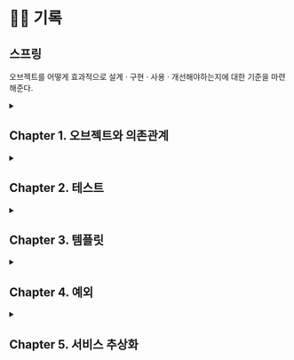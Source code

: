 # ✍🏻 기록

## 스프링

오브젝트를 어떻게 효과적으로 설계 · 구현 · 사용 · 개선해야하는지에 대한 기준을 마련해준다.

<details>

<summary><h2> Chapter 1. 오브젝트와 의존관계 </h2></summary>

<details>

<summary><h3> 관심사의 분리 </h3></summary>

소프트웨어 개발에서 끝이란 개념은 없다.

사용자의 비즈니스 프로세스와 그에 따른 요구사항은 끊임없이 바뀌고 발전한다.

그래서 객체를 설계할 때, ❓***어떻게 하면 변화의 폭을 최소한으로 줄일 수 있을지 고려*** 해야한다.

<br>

변화는 보통 한 가지 관심에 대해 일어나고, 💡***우리가 객체를 설계할 때 관심이 같은 것끼리는 모으고 관심이 다른 것은 분리***하면

변화로부터 영향받는 범위를 줄일 수 있다.

왜냐하면 한 가지 관심에 대한 변경이 일어날 경우, 그 관심이 집중되는 코드만 수정하면 관심이 다른 코드에는 영향을 주지않고 간단하게 수정할 수 있기 때문이다.

<br>

관심사를 가장 효과적으로 분리하는 방법은, 분리할 기능을 인터페이스로 분리한 뒤 기능을 제공하는 방법이다.

구체적인 기능 동작 원리나 방법은 구현하는 클래스가 결정하고, 외부에서 구현 클래스를 주입해주면 다형성에 의해 구현된 기능을 사용할 수 있게 된다.

<br>

이는 인터페이스를 의존하도록 하고, 인터페이스를 파라미터로 받는 생성자를 통해 의존하는 인터페이스에 사용할 구현 오브젝트를 할당한 뒤 

인터페이스에서 정의된 메서드를 사용하는 것으로 해결할 수 있다. 

런타임 시점에서 두 오브젝트를 연결하는 작업은, 제 3의 오브젝트가 어떤 구현 클래스를 사용할지 결정해서 객체 생성시 주입시켜주는💡 ***DI(Dependency Injection)를*** 해주면 된다.  


  <br>

따라서, **구현 클래스를 외부에서 결정하고 생성해서 인터페이스를 의존하고 있던(사용하고 있던) 오브젝트에 런타임 시점에서 연결해주면 강한 의존성을 끊을 수 있으며 코드가 변화에 유연해질 수 있다.** 
  
이한러한 역할을 스프링에서는 **IoC 컨테이너**가 담당한다.

<br>

🌟 ***높은 응집도 (관심사가 비슷한 것끼리 모음)와*** ***낮은 결합도(변화하기 쉬운 구현 클래스가 아닌 변화하기 어려운 인터페이스에 의존)는*** 변화와 확장에 유연하게 대처할 수 있게 도와준다.

<br>



> 📌 좋은 객체 지향 설계 5원칙 (SOLID)
>
> 1. SRP (Single Responsibility Principle) : 단일 책임 원칙, 한 클래스는 하나의 책임만 가져야 한다. 변경이 발생할 때, 파급효과가 적으면 SRP 원칙을 잘 따른 것
> 2. OCP (Open/Closed Principle) : 개방 · 폐쇄 원칙, 확장에는 열려(개방)있고 변화에는 닫혀(폐쇄)있어야 한다. 클래스에 기능을 추가할때, 기존 코드를 변경하지않고 확장할 수 있어야 한다. 
> 3. LSP (Liskov Substitutuion Principle) : 리스코프 치환 원칙, 하위클래스는 상위클래스에서 정의한 행동 규약을 위반하지 않아야 한다.
> 4. ISP (Interface Segregation Principle) : 인터페이스 분리 원칙, 자신이 사용하지 않는 메서드에 의존관계를 맺지 않아야 하고 더 작은 인터페이스 여러개로 분리해서 사용하는 것이 좋다.
> 5. DIP (Dependency Inversion Principle) : 의존관계 역전 원칙, 변화하기 쉬운 구현 클래스에 의존하지 말고 인터페이스에 의존하는 것이 좋다.

  </details>
  
  <details>

<summary><h3> 프레임워크와 라이브러리의 차이 </h3></summary>

**라이브러리**를 사용하는 코드는 **개발자의 코드가 애플리케이션 흐름을 주도**하고, 동작하는 중에 필요할 때 능동적으로 라이브러리를 사용한다.

반면에, **프레임워크**는 **프레임워크가 애플리케이션의 흐름을 주도**하고, 동작하는 중에 개발자가 만든 코드를 사용하여 수동적으로 동작하게 된다.

프레임워크는 제어의 역전 개념이 적용되어 있어야 한다.



</details>
  <details>
<summary><h3>  스프링이 싱글톤으로 빈을 관리하는 이유?   </h3></summary>

대규모 엔터프라이즈 서버 환경에서 **매번 클라이언트가 요청할때 마다 로직을 담당하는 오브젝트를 새로 생성해서 사용**하면, 서버 부하가 심해질 것이다.  
    
따라서 하나의 오브젝트를 생성해두고, 공유해서 사용하는 것이다.
  
싱글톤은 자바에서 다음과 같은 방식으로 구현할 수 있다.
  
```java
  pubilc class Singleton{
    private static Singleton INSTANCE;
  
    //외부에서 객체를 생성하지 못하도록 private 접근 제어자를 붙인 생성자를 정의한다.
    private Singleton(){
    }
  
    // INSTANCE가 null 인 경우에만 객체를 새로 생성하고, 이미 존재하는 경우에는, 존재하는 인스턴스를 반환한다.
    public static synchronized Singleton getInstance(){
      if (INSTANCE == null){
        INSTANCE = new Singleton();
      }
      return INSTANCE;
    }
  }
```
    
🚨 private 생성자를 사용하면 객체지향의 장점인 상속을 사용할 수 없고 전역 변수로 사용되어 Mock 주입이 어려워 테스트 하기 힘들다는 단점이 있다.

따라서 자바에서의 구현 방식은 여러가지 단점이 있기 때문에,   
    
스프링에서 제공하는 **싱글톤 레지스트리**를 사용하여 💡 static 메서드나 private 생성자를 사용하는 클래스가 아닌 평범한 자바 클래스를 싱글톤으로 활용할 수 있게 해준다.


</details>

<details>

<summary><h3>  💡 용어 정리 </h3></summary>

1. 📖 ***DAO (Data Access Object)*** : DB를 사용해 **데이터를 조회 · 조작하는 기능을 담당하는 오브젝트**
2. 🫘***자바빈 규약이란?*** : 파라미터가 없는 생성자가 있고 `get()` 과 `set()` 메서드가 정의되어 있어 속성을 수정하거나 조회할 수 있다.
3. 🏭 ***팩토리 메서드 패턴*** : 상위 클래스에서는 인터페이스 형태의 오브젝트를 생성하는 추상 메서드를 정의해서 사용하고, **서브 클래스에서 구체적인 오브젝트 생성 방법을 결정하게 하는 방법**을 말한다. 
4. 🪄 ***전략 패턴*** : 독립적인 책임으로 분리가 가능한 기능을 개별적인 **인터페이스로 분리**한 뒤, 이를 구현한 클래스를 **필요에 따라 바꿔서 사용할 수 있도록 하는 방법**
5. 🔃 ***제어의 역전 (IoC : Inversion of Control)*** : 자신이 사용할 오브젝트를 직접 결정하고 생성하는 것이 아닌, **제어권을 가진 다른 오브젝트에 의해 결정**된다. 
6. 🌞 ***애플리케이션 컨텍스트 (Application Context)*** : IoC 방식으로 빈을 관리하는 빈 팩토리를 상속받아, **빈 관리 뿐만 아니라 스프링이 제공하는 다른 부가기능을 이용해 제어작업을 총괄하는 오브젝트**이다. 오브젝트가 만들어지는 방식, 시점과 전략을 다르게 가져갈 수 있고 자동생성, 오브젝트에 대한 후처리, 인터셉팅 등 다양한 기능을 할 수 있다.


</details>
  
  </details>


<details>

<summary><h2> Chapter 2. 테스트 </h2></summary>

<details>

<summary><h3> 단위 테스트 (Unit Test) 를 하는 이유</h3></summary>

작은 단위의 코드에 대해 테스트를 수행한 것을 **단위 테스트**라고 한다.

한꺼번에 너무 많은 것을 몰아서 테스트하면 테스트 수행 과정도 복잡해지고, **오류가 발생했을 때 어떤 부분에서 오류가 발생했는지 정확한 원인을 쉽게 찾기 힘들어진다.**

<br>

단위 테스트는 항상 일관성 있는 결과가 보장돼야 한다.

💡 외부 환경에 영향을 받지 말아야 하는 것은 물론이고 테스트를 실행하는 순서를 바꿔도 동일한 결과가 보장되도록 만들어야 한다.


  </details>

  <details>

<summary><h3> 테스트 주도 개발 (TDD : Test Driven Development) </h3></summary>

만들고자 하는 기능의 내용을 담고 있으면서 만들어진 코드를 검증도 해줄 수 있도록 테스트 코드를 먼저 만들고, 테스트를 성공하게 해주는 코드를 작성하는 방식이다.

***실패한 테스트를 성공시키기 위한 목적이 아닌 코드는 만들지 않는다*** 는 것이 기본 원칙이다.

<br>

TDD의 장점 중 하나는 코드를 만들어 테스트를 실행하는  그 사이의 간격이 매우 짧다는 점이다.

테스트 없이 오랜 시간 동안 코드를 만들고 나서 테스트를 하면, 오류가 발생했을 때 원인을 찾기 쉽지 않다.

</details>

  <details>

<summary><h3> 테스트 용 설정 정보(application-test.yml) 사용 </h3></summary>


```
spring:
  profiles:
    active: test
```

기존에 사용하던 `application.yml` 파일에 위와 같은 구문을 추가해준다.

<br>

그리고, 테스트 용으로 사용할 설정 정보가 담긴 `application-test.yml` 파일을 생성한다.

💡 `application-{별칭}.yml` 과 `spring.profiles.active: {별칭}` 의 별칭은 동일해야 한다.

<br>

그리고, 테스트를 실행할 클래스에

```
@SpringBootTest
@ActiveProfiles("test")
```

혹은

```
@SpringBootTest(properties = "spring.profiles.active=test")
```

와 같이 어노테이션을 적용하면, `application-test.yml`에 적용한 환경변수로 테스트를 실행할 수 있다.



</details>



<details>

<summary><h3>  💡 용어 정리 </h3></summary>

1. 📖 픽스처(fixture) : 테스트를 수행하는데 필요한 정보나 오브젝트
2. 💩`@DirtiesContext` : 어플리케이션 컨텍스트의 상태를 테스트 코드 내에서 수동으로 변경하는 경우 (클래스 레벨 · 메서드 레벨) 에 사용한다. **변경한 컨텍스트가 다른 테스트에 영향을 주지 않게** 하기 위해, **테스트 메서드를 수행하고 나면 매번 새로운 어플리케이션 컨텍스트를 만들어서 다음 테스트가 사용**하게 해준다.
3. ⛑️ 비침투적 기술(noninvasive) : 기술에 종속적이지 않은 **순수한 코드를 유지할 수 있게 해주는 기술**, 대표적으로 **스프링이 비침투적 기술**이고 이전에 사용하던 EJB는 침투적 기술이라고 할 수 있다. 기술을 사용하기 위해 특정 인터페이스나 클래스를 사용하도록 강제하는 기술을 침투적 기술이라고 한다.

</details>

  </details>



<details>

<summary><h2> Chapter 3. 템플릿 </h2></summary>

<details>

<summary><h3> Connection과 같은 공유 리소스를 반드시 반환해야하는 이유</h3></summary>


❓ `Connection` 이나 `PreparedStatement` 를 사용하고 `close()` 메서드로 명시적으로 리소스를 반환하는 이유가 뭘까?

일반적으로 서버에서는 제한된 개수의 DB 커넥션을 만들어서 재사용 가능한 풀로 관리한다.

매번 생성하는 것 보다 미리 정해진 개수 만큼 만들어놓고 돌려가며 사용하는 방식이 유리하기 때문이다.

<br>

💡 이때, 제한된 개수의 커넥션을 가져가서 사용하고나서 명시적으로 `close()` 해서 **반환해서 돌려줘야지만, 재사용할 수 있게 된다.**

<br>

반환되지 못한 `Connection` 이 쌓이다가 커넥션 풀에 여유가 없어지면 리소스가 모자란다는 오류를 내며 서버가 중단될 수 있다.

따라서, 중간에 예외가 발생하더라도 정상적으로 가져간 리소스를 반환할 수 있도록 해야한다.

<br>

📌 그리고 리소스는 만들어진 순서의 역순으로 `close()` 해주는 것이 좋다.

```
Connection c = dataSource.getConnection();
PreparedStatement ps = c.prepareStatement("delete from users");

ps.close();
c.close();
```

위와 같은 경우, `ps.close()` 를 먼저 해주고 `c.close()` 를 해주어야 한다는 의미이다.

`Connection`을 먼저 닫는 경우 `PrepredStatement`가 활성화 된 상태로 남아있을 수 있어 리소스가 낭비될 수 있다.





  </details>
<details>

<summary><h3>  템플릿 · 콜백 패턴 </h3></summary>

전략 패턴의 기본 구조에 익명 내부 클래스를 활용한 방식이다.

템플릿은 고정된 작업 흐름을 가진 코드를 재사용한다는 의미에서 붙인 이름이다.

콜백은 템플릿 안에서 호출되는 것을 목적으로 만들어진 오브젝트이다.

<br>

일반적으로, 템플릿에서는 인터페이스의 메서드를 사용하고 콜백은 하나의 메소드를 가진 인터페이스를 구현한 익명 클래스로 만들어진다.

따라서, 💡 **콜백은 템플릿과 같은 클래스에 존재하고, 콜백이 인터페이스를 구현하는 익명 클래스를 템플릿에 전달함으로서 일종의 DI가 이루어진다.**

클래스간의 관계를 설정파일에 노출되지 않는다는 장점이 있다.

 <br>

📌 일반적인 DI는 템플릿에 인스턴스 변수를 만들어 두지만, 템플릿 · 콜백 방식에서는 매번 메소드 단위로 사용할 오브젝트를 새롭게 전달받는다는 특징이 있다. 또한, 콜백 오브젝트는 자신을 생성한 클라이언트 메소드 내의 정보를 직접 참조하여 강하게 결합되어 있다는 특징이 있다.

<br>

중복되는 코드를 메서드로 분리하고, 그 메서드가 인터페이스로 분리되고, 분리한 메서드가 고정된 작업 흐름을 갖고 작업 마다 바뀌는 부분이 존재한다면 템플릿 · 콜백 패턴을 적용하는 것을 고려할 수 있다.


</details>

<details>

<summary><h3>  네거티브 테스트의 중요성 </h3></summary>

개발자들은 수동 테스트를 할 때 실패할 만한 상황을 잘 고려하지 못하는 경우가 많다.

문제가 발생하는 경우는 주로 예외적인 조건과 결과 때문에 발생한다.

그래서 같은 개발자가 만든 메서드인데도, 어떤 메서드는 데이터가 없으면 null을 리턴하고, 어떤 메서드는 빈 리스트 오브젝트를 리턴하고, 어떤 메서드는 예외를 던지고, 어떤 메서드는 런타임 예외가 발생하면서 뻗어버린다.

💡 따라서 예외 상황에 대한 **일관성 있는 기준을 정해두고 이를 테스트로 만들어 검증**해둬야 한다.

의도적으로 예외적인 조건에 대해 테스트를 만드는 습관이 있으면 안정적인 코드를 작성할 수 있다.

</details>

  </details>


<details>

<summary><h2> Chapter 4. 예외 </h2></summary>

<details>

<summary><h3> 잘못된 예외 처리의 예시</h3></summary>

```
try{
	...
} catch(SQLException e){

}
```

🚨 예외를 잡고 아무것도 하지 않는 코드는 예외 발생을 무시하고 정상적인 상황인 것처럼 다음 라인으로 넘어가겠다는 분명한 의도가 있는 게 아니라면 연습 중에도 절대 만들어서는 안 되는 코드다.

프로그램 실행 중에 어디선가 오류가 있어서 예외가 발생해도 그것을 무시하고 계속 진행해버리기 때문이다.

<br>

예상치 못한 다른 문제를 일으킬 수 있고 문제의 원인이 무엇인지 찾아내기 매우 힘들어진다.

<br>

예외를 처리할 때 반드시 지켜야 할 핵심 원칙은 한 가지다. **모든 예외는 적절하게 복구되든지 아니면 작업을 중단시키고 운영자 또는 개발자에게 분명하게 통보돼야 한다.**


  </details>


<details>

<summary><h3> Java의 예외 종류와 특징</h3></summary>

<img src="https://raw.githubusercontent.com/buinq/imageServer/main/img/105691109-2cda9400-5f40-11eb-9003-a14873c2eaf2.png" alt="image" style="zoom: 33%;" />

- Error

  `java.lang.Error` 클래스의 서브 클래스들이다. 주로 JVM에서 발생시키는 것이고 `OutOfMemoryError`나 `ThreadDeath` 같은 에러를 발생시키기 때문에 애플리케이션 코드에서 처리하기 힘들 예외들이 있다.

- Checked Exception

  `RuntimeException`을 상속하지 않는 `java.lang.Exception` 클래스의 서브 클래스들이다. 체크 예외가 발생할 수 있는 메서드를 사용할 경우 **반드시 예외를 처리하는 코드를 catch문으로 잡든가 throws를 정의해서 메서드 밖으로 처리해야 컴파일 에러가 발생하지 않는다.** 즉, 명시적으로 예외를 처리해야한다.

- Unchecked Exception

  `RuntimeException` 클래스를 상속하는 클래스들이다. 명시적인 예외처리를 하지 않아도 컴파일에러가 발생하지 않는다. 대표적으로 오브젝트를 할당하지 안혹 사용하려고 시도했을 때, 발생하는 `NullPointerException`이 있다. 이런 예외는 개발자가 주의 깊게 만든다면 피할 수 있는, 예상하지 못했던 상황에서 발생하는 것이 아니기 때문에 명시적으로 예외처리를 하지 않아도 되도록 만든 것이다.

checked 예외 처리의 경우 예외처리를 강제하여 안정성을 높이고 명시적으로 예외를 확인할 수 있다. unchecked 예외 처리의 경우 예외처리 로직을 간결하게 작성할 수 있지만 예기치 않게 중단될 수 있어 주의가 필요하다.


  </details>

<details>
<summary><h3> JdbcTemplate 를 사용하면 왜 SQLException을 throws 하거나 명시적으로 처리하지 않는가</h3></summary>
JdbcTemplate 템플릿과 콜백 안에서 발생하는 모든 SQLException을 런타임 예외인 DataAccessException으로 포장해서 던져준다.

따라서, 필요한 경우에만 DataAccessException을 catch해서 처리하면 된다.

<br>
런타임 예외이므로 unchecked 예외이고, 따라서 호출하는 메서드에서 이를 꼭 처리해야할 의무는 없다.

<br>

JdbcTemplate의 쿼리를 전달하는 템플릿을 보면, 아래와 같이 SQLException을 런타임 예외인 DataAccessException에 포장하여 중첩예외 형태로 던지는 것을 확인할 수 있다.

```java
catch (SQLException ex) {
   // Release Connection early, to avoid potential connection pool deadlock
   // in the case when the exception translator hasn't been initialized yet.
   if (psc instanceof ParameterDisposer parameterDisposer) {
      parameterDisposer.cleanupParameters();
   }
   String sql = getSql(psc);
   psc = null;
   JdbcUtils.closeStatement(ps);
   ps = null;
   DataSourceUtils.releaseConnection(con, getDataSource());
   con = null;
   throw translateException("PreparedStatementCallback", sql, ex);
}
```

따라서, 우리가 JdbcTemplate에 있는 메서드를 사용할 때, SQLException은 템플릿에서 처리되어 호출한 메서드로 throws 하지 않기 때문에 SQLException 선언이 사라진 것이다.



  </details>


<details>
<summary><h3> 애플리케이션 예외는 Check 예외로 처리 </h3></summary>

애플리케이션 자체의 로직에 의해 의도적으로 발생시키고, 반드시 catch해서 무엇인가 조치를 취하도록 요구하는 예외를 일반적으로 애플리케이션 예외라고 한다.

예를 들어, 은행계좌에서 출금하는 기능을 가진 메서드가 있을 때, 잔고 상황에 따라 이어지는 작업이 달라져야 할 것이다.

<br>

```java
try{
    // 출금하는 메서드
} catch(CustomException e){
    // 잔고 부족시 CustomException이 발생하고, catch 문 로직 실행
    // 잔고 부족 안내 메시지 표시 등 예외 처리
}
```



따라서, 잔고 부족인 경우 비즈니스적인 의미를 띈 체크 예외를 던지게끔 하면, 예외 상황을 처리하는 로직은 catch 블록에 모아둘 수 있어 이해하기 편해진다.

그리고, check 예외기 때문에 에외를 명시적으로 처리하게끔 강제하기 때문에 안전한 코드를 만들 수 있다.

  </details>


  </details>


<details>

<summary><h2> Chapter 5. 서비스 추상화 </h2></summary>

  <details>

  <summary><h3> 회원 등급 업그레이드 예제 코드 개선해보기</h3></summary>

```java
public void upgradeLevels(){
    List<User> users = dao.getAll();
    for(User user : users){
        Boolean changed = null;
        if (user.getLevel() == Level.BASIC && user.getLogin() >=50){
            user.setLevel(Level.SILVER);
            changed = true;
        } else if (user.getLevel() == Level.SILVER && user.getRecommend() >=30){
            user.setLevel(Level.GOLD);
            changed = true;
        } else if (user.getLevel() == Level.GOLD){
            changed = false;
        } else {
            changed = false;
        }
        
        if (changed){
            dao.update(user);
        }
    }
}
```



교재에 나와 있는 회원 등급 업그레이드를 하는메서드이다.

베이직 회원인 경우, 로그인 횟수가 50 이상이면 실버 회원이 되고

실버 회원인 경우, 추천 수가 30 이상이면 골드 회원이 된다.

골드 회원이거나, 위 조건을 만족하지 못하면 회원 등급 변경은 없다.

위, 메서드를 객체 지향적인 구조로 리팩토링하고 Stream API를 활용해서 간결하게 개선해보았다.

<br>



```java 
    public void upgradeLevels() {

        List<User> users = userDao.getAll();

        users.stream()
                .filter(user -> canUpgradeLevel(user) )
                .forEach(user -> userDao.update(user.upgradeLevel()));

    }

    public boolean canUpgradeLevel(User user) {
        return user.canUpgradeLevelBasic(MIN_LOGIN_COUNT_FOR_SILVER) || user.canUpgradeLevelSilver(MIN_RECOMMEND_COUNT_FOR_GOLD);
    }
```

`getAll()` 메서드로 가져온 List에 담겨진 user들을 `filter()` 메서드로 등업 조건에 해당하는 user만 필터링한다.

등업 조건을 확인하는 메서드 역시, 생각해보면 나중에 충분히 바뀔 수 있는 로직이다.

따라서, 메서드로 분리하였고 등급 별 등업 조건이 다르므로 이 부분도 분리해주었다.

<br>

그리고 User 객체 본인의 레벨과 login 혹은 recommend 수를 통해 등업할 수 있는 조건인지 확인하고 등업 조건에 해당하는 login 수나 recommend 수는 Enum 타입으로 관리하도록 했다.

<br>

```java
public class User {
    String id;
    String name;
    String password;
    Level level;
    int login;
    int recommend;

    public User upgradeLevel() {
        this.level = Level.valueOf(this.level.getValue() + 1);
        return this;
    }
    
    public boolean canUpgradeLevelBasic(int minLoginCountForUpgrade) {
        return this.level.equals(Level.BASIC) && this.login >= minLoginCountForUpgrade;
    }

    public boolean canUpgradeLevelSilver(int minRecommendCountForUpgrade) {
        return this.level.equals(Level.SILVER) && this.recommend >= minRecommendCountForUpgrade;
    }
}
```

그리고, 필터링 된 각 user의 등급을 1 등급씩 올리고 수정된 User 본인을 반환하는 `upgradeLevel()` 메서드를 User 객체안에 정의했다.

3개의 테스트 케이스를 작성해서, 정상 동작함을 확인할 수 있었다.

<br>

객체 지향적인 코드는 다른 오브젝트의 데이터를 가져와서 작업하는 대신 데이터를 갖고 있는 다른 오브젝트에게 작업을 해달라고 요청한다.

오브젝트에게 데이터를 요구하지 말고 작업을 요청하라는 것이 객체지향 프로그래밍의 가장 기본적인 원리이다.

<br>

따라서 user의 레벨을 가져와서 service 가 대신 user.getLevel() 해서 등업 조건에 만족하는지 확인하고 user.setLevel(nextLevel) 메서드를 호출해서 등급을 변경시키는 것이 아니라

user가 갖고 있는 메서드를 통해서 user 객체 스스로가 판단하고 본인의 필드를 본인이 변경할 수 있게끔 행동을 유도하도록 코드를 작성하였다.


<br>

Stream API를 사용해서 코드도 간결해지고, 객체에게 행위를 부여하였고 변경될 수 있는 부분을 고려한 좀 더 객체 지향적인 코드로 개선할 수 있었던 것 같다.


  </details>


  <details>

  <summary><h3> 트랜잭션 동기화를 이용한 트랜잭션 통합과 예외 처리 </h3></summary>


```java
 public void upgradeLevels() {

        List<User> users = userDao.getAll();

        users.stream()
                .filter(user -> canUpgradeLevel(user) )
                .forEach(user -> userDao.update(user.upgradeLevel()));

    }
```

위 로직은 업그레이드 조건을 만족하는 사용자들을 `get` 해서 `jdbcTemplate` 의 `update` 메서드를 사용해서 등급을 변경시키는 메서드이다.

<br>



```java
    @Override
    public void update(User user) {

        this.jdbcTemplate.update("update users set name = ? , password = ? , level = ?, login = ?, " +
                        "recommend=? where id = ?",
                user.getName(), user.getPassword(), user.getLevel().getValue(), user.getLogin(), user.getRecommend(), user.getId());
    }
```

조건에 만족하는 각 `user` 마다 `jdbcTemplate.update()` 로 DB에 접근하여 데이터를 갱신시키는 작업이다.

만약, 조건에 만족하는 `users` 를 가져와서, `forEach`로 업그레이드 로직을 하던 중, 중간에 에러가 발생하면 어떻게 될까?

<br>

각 user마다 트랜잭션을 사용하기 때문에, 에러가 발생한 user만 등급 변경이 반영되어 있지 않고 이전에 변경된 user는 반영되어 있을 것이다.

<br>

따라서, 중간에 에러가 발생했을 때 이전에 변경되었던 회원도 반영되지 않도록 하려면 하나의 트랜잭션으로 묶어야 한다.

<br>

그럴때 사용할 수 있는 클래스가 `TransactionSynchronizationManager` 클래스이다.

```java
public void upgradeLevels() throws SQLException {

    	// 트랜잭션 동기화 작업을 초기화
        TransactionSynchronizationManager.initSynchronization();
    	// 커넥션을 가져옴
        Connection c = DataSourceUtils.getConnection(dataSource);
    	// 자동으로 커밋되는 설정을 false & 트랜잭션 시작
        c.setAutoCommit(false);


        try {
            List<User> users = userDao.getAll();

            users.stream()
                    .filter(user -> canUpgradeLevel(user))
                    .forEach(user -> userDao.update(user.upgradeLevel()));

            c.commit();
        } catch (Exception e) {
            // 에러 발생 시 rollback 한다.
            c.rollback();
            throw new RuntimeException(e);
        } finally {
            // db커넥션과 트랜잭션 관리 클래스를 종료한다.
            DataSourceUtils.releaseConnection(c, dataSource);
            TransactionSynchronizationManager.unbindResource(this.dataSource);
            TransactionSynchronizationManager.clearSynchronization();
        }
    }
```

위와 같이, 한 로직이 같은 트랜잭션을 공유하도록 로직을 변경하면 된다.

<br>

❓ **트랜잭션 동기화란 무엇일까** : Connection을 특별한 저장소에 보관해두고 이후에 호출되는 메서드는 저장된 Connection을 사용하게 하는 것



<br>



`JdbcTemplate` 메서드는 가장 먼저 **트랜잭션 동기화 저장소에 현재 시작된 트랜잭션을 가진 Connection 오브젝트가 존재하는지 확인한다.**

존재해서 트랜잭션 동기화 저장소에서 가져온 Connection을 사용하는 경우에는 메서드가 종료될 때, **Connection을 닫지 않은 채로 작업을 마친다.**

그렇게 해서, 모든 로직이 끝나고 `c.commit()` 과 같이 명시적으로 커밋을 했을 때 트랜잭션이 완료된다.

`finally` 구문에서 `TransactionSynchronizationManager.unbindResource(this.dataSource);` 를 통해 트랜잭션 동기화 저장소에 있는 `dataSource`를 제거한다.





  </details>


  <details>

  <summary><h3> 글로벌 트랜잭션 인터페이스를 적용한 유연성 향상 </h3></summary>


하나의 트랜잭션 안에서 여러개의 DB에 데이터를 넣는 작업은 JDBC의 Connection을 이용한 로컬 트랜잭션 방식으로는 불가능하다.

별도의 트랜잭션 관리자를 통해 트랜잭션을 관리하는 **글로벌 트랜잭션** 방식을 사용해야한다.

<br>

글로벌 트랜잭션 관리는 JDBC와 Hibernate와 방식이 다르기 때문에 추상화되어 있는 가장 상위 클래스를 스프링은 제공한다.

이를 이용하면, 애플리케이션에서 직접 각 기술의 트랜잭션 API를 이용하지 않고도 일관된 방식으로 트랜잭션을 제어하는 작업이 가능해진다.

<br>

`PlatformTransactionManager` 라는 인터페이스가 존재하고 이를 이용해서 글로벌 트랜잭션을 이용하면 된다.

<br>

```java
    public void upgradeLevels() throws SQLException {
        PlatformTransactionManager transactionManager = new DataSourceTransactionManager(dataSource);
        TransactionStatus transaction = transactionManager.getTransaction(new DefaultTransactionDefinition());

        try {
            List<User> users = userDao.getAll();

            users.stream()
                    .filter(user -> canUpgradeLevel(user))
                    .forEach(user -> userDao.update(user.upgradeLevel()));

            transactionManager.commit(transaction);
        } catch (Exception e) {
            transactionManager.rollback(transaction);
            throw new RuntimeException(e);
        }
    }
```



위와 같이 JDBC의 로컬 트랜잭션을 사용하는 경우는 `PlatformTransactionManager` 인터페이스를 구현한 `DataSourceTransactionManager` 를 사용하면 된다.

`getTransaction()` 메서드를 사용하면 트랜잭션이 시작된다.

<br>

만약 JTA를 이용하는 글로벌 트랜잭션 방식으로 변경하고 싶다면

```
PlatformTransactionManager transactionManager = new JTATransactionManager();
```

위와 같이, 할당되는 구현 클래스만 변경시키면 된다.

  </details>


  <details>

  <summary><h3> DI가 테스트 코드를 짤 때 도움을 주는 이유 </h3></summary>

내부 설계가 복잡한 외부 API를 사용하더라도, 그 API의 추상화된 인터페이스를 상속하는 더미 클래스 파일을 DI 받도록 할 수 있다.

예를 들어, 사용자에게 기존에 있던 로직에 부가기능으로 메일을 보내는 서비스를 추가했고 표준 기술인 `JavaMail`을 사용했다고 가정해보자.

<br>

이 로직의 테스트 코드를 실행시킬때마다, 부가기능인 메일 전송이 계속 실행되는 것이 맞을까?

메일 발송 기능은 매우 부하가 큰 작업이고 메일 발송 기능은 보조적인 기능에 불과하다.

<br>

따라서 메일 전송 기능에 대한 인터페이스를 DI 받도록 하고 실제 서비스에서는 구현부가 담겨있는 `MailSender`를 사용하고

테스트 시에는, 따로 만들어 둔 가볍게 동작하는 커스텀 `MailSender` 를 DI 받도록 할 수 있다.

<br>

즉, 간단한 오브젝트의 코드를 테스트하는 데 너무 거창한 작업이 뒤따르는 경우 오브젝트의 변화 없이 다른 클래스를 DI해주는 방식으로 간단하게 해결할 수 있다.

  </details>

</details>